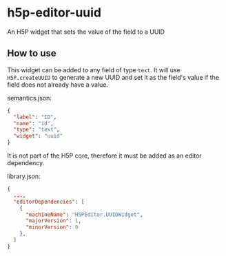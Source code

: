 # h5p-editor-uuid

An H5P widget that sets the value of the field to a UUID

## How to use

This widget can be added to any field of type `text`. It will use `H5P.createUUID` to generate a new UUID and set it as the field's value if the field does not already have a value.

semantics.json:

```json
{
  "label": "ID",
  "name": "id",
  "type": "text",
  "widget": "uuid"
}
```

It is not part of the H5P core, therefore it must be added as an editor dependency.

library.json:

```json
{
  ...,
  "editorDependencies": [
    {
      "machineName": "H5PEditor.UUIDWidget",
      "majorVersion": 1,
      "minorVersion": 0
    },
  ]
}
```
